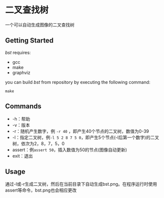 # 二叉查找树

一个可以自动生成图像的二叉查找树

## Getting Started

*bst* requires:

* gcc
* make
* graphviz

you can build *bst* from repository by executing the following command:

```
make
```

## Commands

- -h：帮助
- -v：版本
- -r：随机产生数字，例 `-r 40` ，即产生40个节点的二叉树，数值为0-39
- -l：指定二叉树，例`-l 5 2 8 7 5 0`，即产生5个节点(-l后第一个数字)的二叉树，依次为2，8，7，5，0
- assert：例`assert 50`，插入数值为50的节点(图像自动更新)
- exit：退出

## Usage

通过-l或-r生成二叉树，然后在当前目录下自动生成bst.png。在程序运行时使用assert等命令，bst.png也会相应更改

